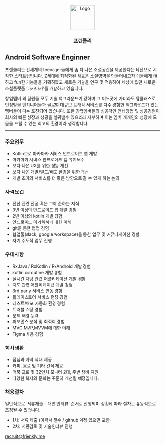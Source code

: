 <br />
<p align="center">
  <a href="https://github.com/frienkly/recruit">
    <img src="images/logo.png" alt="Logo" width="80" height="80">
  </a>

  <h3 align="center">프렌클리</h3>
</p>

## Android Software Enginner

프렌클리는 전세계의 teenager들에게 좀 더 나은 소셜공간을 제공한다는 비전으로 시작한 스타트업입니다.
Z세대에 최적화된 새로운 소셜영역을 만들어내고자 이들에게 fit하고 fun한 기능들을 기획하였고
새로운 기술을 연구 및 적용하여 세상에 없던 새로운 소셜플랫폼 ‘마카마카’를 개발하고 있습니다.

창업멤버 외 팀원들 모두 기술 백그라운드가 강하며 그 어느곳에 가더라도 탑클래스로 인정받을 엔지니어들과 글로벌 대규모 트래픽 서비스를 다수 경험한 백그라운드가 있는 멤버들이 다수 포진되어 있습니다.
또한 창업멤버들의 성공적인 연쇄창업 및 성공경험이 회사의 빠른 성장과 성공을 일궈낼수 있으리라 자부하며 이는 멤버 개개인의 성장에 도움을 드릴 수 있는 최고의 환경이라 생각합니다.

---

### 주요업무

- Kotlin으로 마카마카 서비스 안드로이드 앱 개발
- 마카마카 서비스 안드로이드 앱 유지보수
- 보다 나은 UX를 위한 성능 개선
- 보다 나은 개발/빌드/배포 환경을 위한 개선
- 개발 초기의 서비스를 더 좋은 방향으로 갈 수 있게 하는 논의

### 자격요건

- 전산 관련 전공 혹은 그에 준하는 지식
- 3년 이상의 안드로이드 앱 개발 경험
- 2년 이상의 kotlin 개발 경험
- 안드로이드 아키텍쳐에 대한 이해
- git을 통한 협업 경험
- 협업툴(slack, google workspace)을 통한 업무 및 커뮤니케이션 경험
- 자기 주도적 업무 진행

### 우대사항

- RxJava / RxKotlin / RxAndroid 개발 경험
- kotlin coroutine 개발 경험
- 실시간 채팅 관련 어플리케이션 개발 경험
- 지도 관련 어플리케이션 개발 경험
- 3rd party 서비스 연동 경험
- 플레이스토어 서비스 런칭 경험
- 테스트/배포 자동화 환경 경험
- 트러블 슈팅 경험
- 문제 해결 능력
- 퍼포먼스 분석 및 최적화 경험
- MVC,MVP,MVVM에 대한 이해
- Figma 사용 경험

### 회사생활

- 점심과 저녁 식대 제공
- 커피, 음료 및 기타 간식 제공
- 맥북 프로 및 32인치 모니터 2대, 주변 장비 지원
- 다양한 복지와 문화는 꾸준히 개선될 예정입니다.

### 채용절차

일반적으로 ‘서류제출 - 대면 인터뷰’ 순서로 진행되며 상황에 따라 절차는 유동적으로 조정될 수 있습니다.

- 1차: 서류 제출 (이력서 필수 / github 계정 있으면 포함)
- 2차: 서면검토 및 기술인터뷰 진행

recruit@frienkly.me

